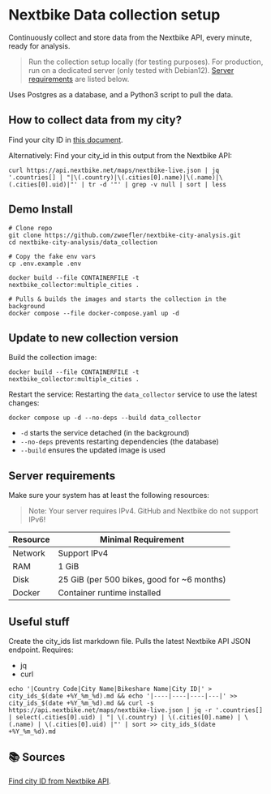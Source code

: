 # Nextbike Data collection setup

Continuously collect and store data from the Nextbike API, every minute, ready for analysis.

> Run the collection setup locally (for testing purposes).
For production, run on a dedicated server (only tested with Debian12).
[Server requirements](#server-requirements) are listed below.

Uses Postgres as a database, and a Python3 script to pull the data.

## How to collect data from my city?
Find your city ID in [this document](../city_ids_2025_02_15.md).

Alternatively:
Find your city_id in this output from the Nextbike API:
```SHELL
curl https://api.nextbike.net/maps/nextbike-live.json | jq '.countries[] | "|\(.country)|\(.cities[0].name)|\(.name)|\(.cities[0].uid)|"' | tr -d '"' | grep -v null | sort | less
```

## Demo Install

```SHELL
# Clone repo
git clone https://github.com/zwoefler/nextbike-city-analysis.git
cd nextbike-city-analysis/data_collection

# Copy the fake env vars
cp .env.example .env

docker build --file CONTAINERFILE -t nextbike_collector:multiple_cities .

# Pulls & builds the images and starts the collection in the background
docker compose --file docker-compose.yaml up -d
```


## Update to new collection version
Build the collection image:
```SHELL
docker build --file CONTAINERFILE -t nextbike_collector:multiple_cities .
```

Restart the service: Restarting the `data_collector` service to use the latest changes:
```SHELL
docker compose up -d --no-deps --build data_collector
```

- `-d` starts the service detached (in the background)
- `--no-deps` prevents restarting dependencies (the database)
- `--build` ensures the updated image is used 


## Server requirements

Make sure your system has at least the following resources:
> Note: Your server requires IPv4.
> GitHub and Nextbike do not support IPv6!

| Resource                | Minimal Requirement                              |
| ----------------------- | ------------------------------------------------ |
| Network                 | Support IPv4                                     |
| RAM                     | 1 GiB                                            |
| Disk                    | 25 GiB (per 500 bikes, good for ~6 months)       |
| Docker                  | Container runtime installed                      |


## Useful stuff
Create the city_ids list markdown file.
Pulls the latest Nextbike API JSON endpoint.
Requires:
- jq
- curl
```SHELL
echo '|Country Code|City Name|Bikeshare Name|City ID|' > city_ids_$(date +%Y_%m_%d).md && echo '|----|----|----|---|' >> city_ids_$(date +%Y_%m_%d).md && curl -s https://api.nextbike.net/maps/nextbike-live.json | jq -r '.countries[] | select(.cities[0].uid) | "| \(.country) | \(.cities[0].name) | \(.name) | \(.cities[0].uid) |"' | sort >> city_ids_$(date +%Y_%m_%d).md
```

## 📚 Sources
[Find city ID from Nextbike API](https://github.com/ubahnverleih/WoBike/blob/master/Nextbike.md). 
